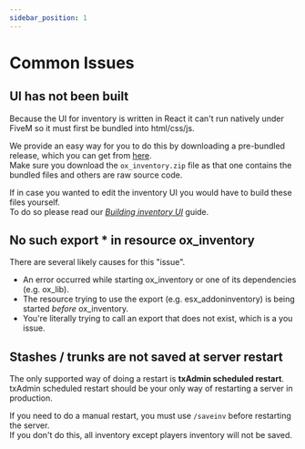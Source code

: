 ```yaml
---
sidebar_position: 1
---
```


# Common Issues

## UI has not been built

Because the UI for inventory is written in React it can't run natively under FiveM so it must first be bundled into html/css/js.

We provide an easy way for you to do this by downloading a pre-bundled release, which you can get from [here](https://github.com/overextended/ox_inventory/releases/latest).  
Make sure you download the `ox_inventory.zip` file as that one contains the bundled files and others are raw source code.

If in case you wanted to edit the inventory UI you would have to build these files yourself.  
To do so please read our [_Building inventory UI_](../Guides/inventory_ui.md) guide.

## No such export * in resource ox_inventory

There are several likely causes for this "issue".
- An error occurred while starting ox_inventory or one of its dependencies (e.g. ox_lib).
- The resource trying to use the export (e.g. esx_addoninventory) is being started _before_ ox_inventory.
- You're literally trying to call an export that does not exist, which is a you issue.

## Stashes / trunks are not saved at server restart

The only supported way of doing a restart is **txAdmin scheduled restart**.  
txAdmin scheduled restart should be your only way of restarting a server in production.

If you need to do a manual restart, you must use `/saveinv` before restarting the server.  
If you don't do this, all inventory except players inventory will not be saved.
